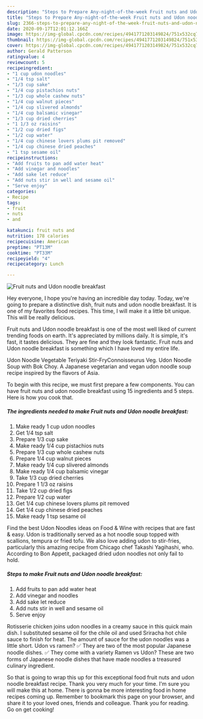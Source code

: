 ```yaml
---
description: "Steps to Prepare Any-night-of-the-week Fruit nuts and Udon noodle breakfast"
title: "Steps to Prepare Any-night-of-the-week Fruit nuts and Udon noodle breakfast"
slug: 2366-steps-to-prepare-any-night-of-the-week-fruit-nuts-and-udon-noodle-breakfast
date: 2020-09-17T12:01:12.166Z
image: https://img-global.cpcdn.com/recipes/4941771203149824/751x532cq70/fruit-nuts-and-udon-noodle-breakfast-recipe-main-photo.jpg
thumbnail: https://img-global.cpcdn.com/recipes/4941771203149824/751x532cq70/fruit-nuts-and-udon-noodle-breakfast-recipe-main-photo.jpg
cover: https://img-global.cpcdn.com/recipes/4941771203149824/751x532cq70/fruit-nuts-and-udon-noodle-breakfast-recipe-main-photo.jpg
author: Gerald Patterson
ratingvalue: 4
reviewcount: 5
recipeingredient:
- "1 cup udon noodles"
- "1/4 tsp salt"
- "1/3 cup sake"
- "1/4 cup pistachios nuts"
- "1/3 cup whole cashew nuts"
- "1/4 cup walnut pieces"
- "1/4 cup slivered almonds"
- "1/4 cup balsamic vinegar"
- "1/3 cup dried cherries"
- "1 1/3 oz raisins"
- "1/2 cup dried figs"
- "1/2 cup water"
- "1/4 cup chinese lovers plums pit removed"
- "1/4 cup chinese dried peaches"
- "1 tsp sesame oil"
recipeinstructions:
- "Add fruits to pan add water heat"
- "Add vinegar and noodles"
- "Add sake let reduce"
- "Add nuts stir in well and sesame oil"
- "Serve enjoy"
categories:
- Recipe
tags:
- fruit
- nuts
- and

katakunci: fruit nuts and 
nutrition: 178 calories
recipecuisine: American
preptime: "PT13M"
cooktime: "PT33M"
recipeyield: "4"
recipecategory: Lunch

---
```



![Fruit nuts and Udon noodle breakfast](https://img-global.cpcdn.com/recipes/4941771203149824/751x532cq70/fruit-nuts-and-udon-noodle-breakfast-recipe-main-photo.jpg)

Hey everyone, I hope you're having an incredible day today. Today, we're going to prepare a distinctive dish, fruit nuts and udon noodle breakfast. It is one of my favorites food recipes. This time, I will make it a little bit unique. This will be really delicious.

Fruit nuts and Udon noodle breakfast is one of the most well liked of current trending foods on earth. It's appreciated by millions daily. It is simple, it's fast, it tastes delicious. They are fine and they look fantastic. Fruit nuts and Udon noodle breakfast is something which I have loved my entire life.

Udon Noodle Vegetable Teriyaki Stir-FryConnoisseurus Veg. Udon Noodle Soup with Bok Choy. A Japanese vegetarian and vegan udon noodle soup recipe inspired by the flavors of Asia.


To begin with this recipe, we must first prepare a few components. You can have fruit nuts and udon noodle breakfast using 15 ingredients and 5 steps. Here is how you cook that.

<!--inarticleads1-->

##### The ingredients needed to make Fruit nuts and Udon noodle breakfast:

1. Make ready 1 cup udon noodles
1. Get 1/4 tsp salt
1. Prepare 1/3 cup sake
1. Make ready 1/4 cup pistachios nuts
1. Prepare 1/3 cup whole cashew nuts
1. Prepare 1/4 cup walnut pieces
1. Make ready 1/4 cup slivered almonds
1. Make ready 1/4 cup balsamic vinegar
1. Take 1/3 cup dried cherries
1. Prepare 1 1/3 oz raisins
1. Take 1/2 cup dried figs
1. Prepare 1/2 cup water
1. Get 1/4 cup chinese lovers plums pit removed
1. Get 1/4 cup chinese dried peaches
1. Make ready 1 tsp sesame oil


Find the best Udon Noodles ideas on Food &amp; Wine with recipes that are fast &amp; easy. Udon is traditionally served as a hot noodle soup topped with scallions, tempura or fried tofu. We also love adding udon to stir-fries, particularly this amazing recipe from Chicago chef Takashi Yagihashi, who. According to Bon Appetit, packaged dried udon noodles not only fail to hold. 

<!--inarticleads2-->

##### Steps to make Fruit nuts and Udon noodle breakfast:

1. Add fruits to pan add water heat
1. Add vinegar and noodles
1. Add sake let reduce
1. Add nuts stir in well and sesame oil
1. Serve enjoy


Rotisserie chicken joins udon noodles in a creamy sauce in this quick main dish. I substituted sesame oil for the chile oil and used Sriracha hot chile sauce to finish for heat. The amount of sauce for the udon noodles was a little short. Udon vs ramen? ✅ They are two of the most popular Japanese noodle dishes. ✅ They come with a variety Ramen vs Udon? These are two forms of Japanese noodle dishes that have made noodles a treasured culinary ingredient. 

So that is going to wrap this up for this exceptional food fruit nuts and udon noodle breakfast recipe. Thank you very much for your time. I'm sure you will make this at home. There is gonna be more interesting food in home recipes coming up. Remember to bookmark this page on your browser, and share it to your loved ones, friends and colleague. Thank you for reading. Go on get cooking!
